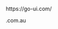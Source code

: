 <go-datepicker id="test" type="text" label="Date picker" hint="Please enter a date" auto-flip  value="2000-01-01"></go-datepicker>
<go-datepicker type="text" label="Error state" hint="Please enter a date" error="This is an error"></go-datepicker>
<go-datepicker type="text" label="Disabled state" value="2000-01-01" disabled></go-datepicker>
<go-datepicker id="readonly-test" type="text" label="Readonly state" value="2000-01-01" readonly></go-datepicker>
<go-datepicker type="text" label="Custom icon">
  <go-icon icon-set="material-icons" name="search" slot="icon-before"></go-icon>
  <go-icon icon-set="material-icons" name="star_outline" slot="icon-after"></go-icon>
</go-datepicker>

<go-datepicker type="text" label="Prefix slot">
  <div slot="prefix">https://go-ui.com/</div>

  <go-icon icon-set="material-icons" name="search" slot="icon-before"></go-icon>
  <go-icon icon-set="material-icons" name="star_outline" slot="icon-after"></go-icon>
</go-datepicker>
<go-datepicker type="text" label="Suffix slot">
  <div slot="suffix">.com.au</div>
  <go-icon icon-set="material-icons" name="search" slot="icon-before"></go-icon>
  <go-icon icon-set="material-icons" name="star_outline" slot="icon-after"></go-icon>
</go-datepicker>